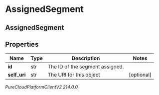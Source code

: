 # AssignedSegment

## AssignedSegment

## Properties

|Name | Type | Description | Notes|
|------------ | ------------- | ------------- | -------------|
| **id** | str | The ID of the segment assigned. | |
| **self_uri** | str | The URI for this object | [optional] |



_PureCloudPlatformClientV2 214.0.0_
